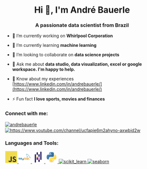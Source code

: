 <h1 align="center">Hi 👋, I'm André Bauerle</h1>
<h3 align="center">A passionate data scientist from Brazil</h3>

- 🔭 I’m currently working on **Whirlpool Corporation**

- 🌱 I’m currently learning **machine learning**

- 👯 I’m looking to collaborate on **data science projects**

- 💬 Ask me about **data studio, data visualization, excel or google workspace. I'm happy to help.**

- 📄 Know about my experiences [https://www.linkedin.com/in/andrebauerle/](https://www.linkedin.com/in/andrebauerle/)

- ⚡ Fun fact **I love sports, movies and finances**

<h3 align="left">Connect with me:</h3>
<p align="left">
<a href="https://linkedin.com/in/andrebauerle" target="blank"><img align="center" src="https://raw.githubusercontent.com/rahuldkjain/github-profile-readme-generator/master/src/images/icons/Social/linked-in-alt.svg" alt="andrebauerle" height="30" width="40" /></a>
<a href="https://www.youtube.com/c/https://www.youtube.com/channel/ucfapie6m2ahyno-axwbid2w" target="blank"><img align="center" src="https://raw.githubusercontent.com/rahuldkjain/github-profile-readme-generator/master/src/images/icons/Social/youtube.svg" alt="https://www.youtube.com/channel/ucfapie6m2ahyno-axwbid2w" height="30" width="40" /></a>
</p>

<h3 align="left">Languages and Tools:</h3>
<p align="left"> <a href="https://developer.mozilla.org/en-US/docs/Web/JavaScript" target="_blank" rel="noreferrer"> <img src="https://raw.githubusercontent.com/devicons/devicon/master/icons/javascript/javascript-original.svg" alt="javascript" width="40" height="40"/> </a> <a href="https://www.mysql.com/" target="_blank" rel="noreferrer"> <img src="https://raw.githubusercontent.com/devicons/devicon/master/icons/mysql/mysql-original-wordmark.svg" alt="mysql" width="40" height="40"/> </a> <a href="https://pandas.pydata.org/" target="_blank" rel="noreferrer"> <img src="https://raw.githubusercontent.com/devicons/devicon/2ae2a900d2f041da66e950e4d48052658d850630/icons/pandas/pandas-original.svg" alt="pandas" width="40" height="40"/> </a> <a href="https://www.python.org" target="_blank" rel="noreferrer"> <img src="https://raw.githubusercontent.com/devicons/devicon/master/icons/python/python-original.svg" alt="python" width="40" height="40"/> </a> <a href="https://scikit-learn.org/" target="_blank" rel="noreferrer"> <img src="https://upload.wikimedia.org/wikipedia/commons/0/05/Scikit_learn_logo_small.svg" alt="scikit_learn" width="40" height="40"/> </a> <a href="https://seaborn.pydata.org/" target="_blank" rel="noreferrer"> <img src="https://seaborn.pydata.org/_images/logo-mark-lightbg.svg" alt="seaborn" width="40" height="40"/> </a> </p>
